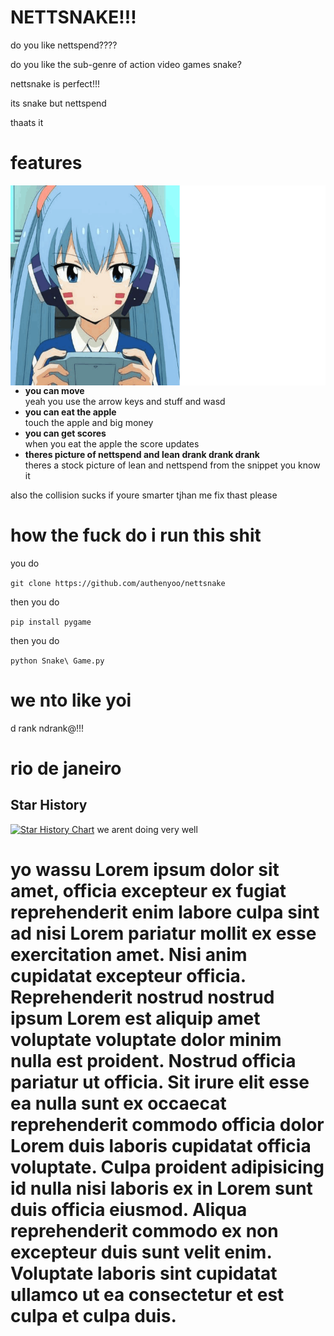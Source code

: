# NETTSNAKE!!!
do you like nettspend???? 

do you like the sub-genre of action video games snake?

nettsnake is perfect!!!

its snake but nettspend

thaats it


# features

<img src="https://raw.githubusercontent.com/authenyoo/nettsnake/master/nettspend.png" align="right" height="320px"/>

- **you can move**\
yeah you use the arrow keys and stuff and wasd
- **you can eat the apple**\
touch the apple and big money
- **you can get scores**\
when you eat the apple the score updates
- **theres picture of nettspend and lean drank drank drank**\
theres a stock picture of lean and nettspend from the snippet you know it

also the collision sucks if youre smarter tjhan me fix thast please

# how the fuck do i run this shit

you do 

`git clone https://github.com/authenyoo/nettsnake`

then you do 

`pip install pygame`

then you do 

`python Snake\ Game.py`

# we nto like yoi
d rank ndrank@!!! 

# rio de janeiro  

## Star History

[![Star History Chart](https://api.star-history.com/svg?repos=authenyoo/nettsnake&type=Date)](https://star-history.com/#authenyoo/nettsnake&Date)  we arent doing very well
 

# yo wassu Lorem ipsum dolor sit amet, officia excepteur ex fugiat reprehenderit enim labore culpa sint ad nisi Lorem pariatur mollit ex esse exercitation amet. Nisi anim cupidatat excepteur officia. Reprehenderit nostrud nostrud ipsum Lorem est aliquip amet voluptate voluptate dolor minim nulla est proident. Nostrud officia pariatur ut officia. Sit irure elit esse ea nulla sunt ex occaecat reprehenderit commodo officia dolor Lorem duis laboris cupidatat officia voluptate. Culpa proident adipisicing id nulla nisi laboris ex in Lorem sunt duis officia eiusmod. Aliqua reprehenderit commodo ex non excepteur duis sunt velit enim. Voluptate laboris sint cupidatat ullamco ut ea consectetur et est culpa et culpa duis.
